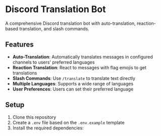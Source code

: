 # Discord Translation Bot

A comprehensive Discord translation bot with auto-translation, reaction-based translation, and slash commands.

## Features

- **Auto-Translation**: Automatically translates messages in configured channels to users' preferred languages
- **Reaction Translation**: React to messages with flag emojis to get translations
- **Slash Commands**: Use `/translate` to translate text directly
- **Multiple Languages**: Supports a wide range of languages
- **User Preferences**: Users can set their preferred language

## Setup

1. Clone this repository
2. Create a `.env` file based on the `.env.example` template
3. Install the required dependencies:
   